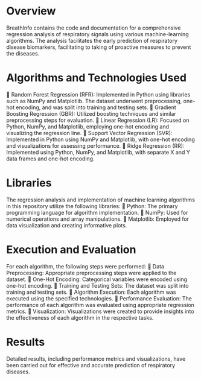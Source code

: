  # Overview
BreathInfo contains the code and documentation for a comprehensive regression analysis of respiratory signals using various machine-learning algorithms. The analysis facilitates the early prediction of respiratory disease biomarkers, facilitating to taking of proactive measures to prevent the diseases. 

# Algorithms and Technologies Used
	Random Forest Regression (RFR): Implemented in Python using libraries such as NumPy and Matplotlib. The dataset underwent preprocessing, one-hot encoding, and was split into training and testing sets.
	Gradient Boosting Regression (GBR): Utilized boosting techniques and similar preprocessing steps for evaluation.
	Linear Regression (LR): Focused on Python, NumPy, and Matplotlib, employing one-hot encoding and visualizing the regression line.
	Support Vector Regression (SVR): Implemented in Python using NumPy and Matplotlib, with one-hot encoding and visualizations for assessing performance.
	Ridge Regression (RR): Implemented using Python, NumPy, and Matplotlib, with separate X and Y data frames and one-hot encoding.

# Libraries 
The regression analysis and implementation of machine learning algorithms in this repository utilize the following libraries:
	Python: The primary programming language for algorithm implementation.
	NumPy: Used for numerical operations and array manipulations.
	Matplotlib: Employed for data visualization and creating informative plots.

# Execution and Evaluation
For each algorithm, the following steps were performed:
	Data Preprocessing: Appropriate preprocessing steps were applied to the dataset.
	One-Hot Encoding: Categorical variables were encoded using one-hot encoding.
	Training and Testing Sets: The dataset was split into training and testing sets.
	Algorithm Execution: Each algorithm was executed using the specified technologies.
	Performance Evaluation: The performance of each algorithm was evaluated using appropriate regression metrics.
	Visualization: Visualizations were created to provide insights into the effectiveness of each algorithm in the respective tasks.

# Results
Detailed results, including performance metrics and visualizations, have been carried out for effective and accurate prediction of respiratory diseases.




